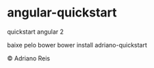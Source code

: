 # angular-quickstart
quickstart angular 2

baixe pelo bower
bower install adriano-quickstart

&copy; Adriano Reis
